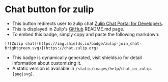 # **Chat button for zulip**

* This button redirects user to zulip chat [Zulip Chat Portal for Developers](https://chat.zulip.org).
* This is displayed in Zulip's [GitHub](https://github.com/zulip/zulip) README.md page.
* To embed this badge, simply copy and paste the following markdown:

~~~
[![Zulip chat](https://img.shields.io/badge/zulip-join_chat-brightgreen.svg)](https://chat.zulip.org)
~~~

* This badge is dynamically generated, visit shields.io for detail information about customizing it.
* A static version is available in `/static/images/help/chat_on_zulip.[png|svg]`.

